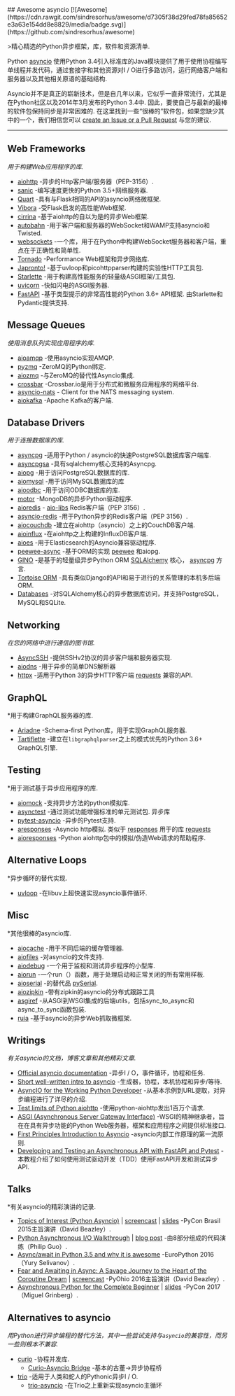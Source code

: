 <div class="github-widget" data-repo="timofurrer/awesome-asyncio"></div>
<script async src="https://pagead2.googlesyndication.com/pagead/js/adsbygoogle.js"></script><ins class="adsbygoogle" style="display:block" data-ad-client="ca-pub-6890694312814945" data-ad-slot="5473692530" data-ad-format="auto"  data-full-width-responsive="true"></ins><script>(adsbygoogle = window.adsbygoogle || []).push({});</script>
## Awesome asyncio [![Awesome](https://cdn.rawgit.com/sindresorhus/awesome/d7305f38d29fed78fa85652e3a63e154dd8e8829/media/badge.svg)](https://github.com/sindresorhus/awesome)

&gt;精心精选的Python异步框架，库，软件和资源清单.

Python [asyncio](https://docs.python.org/3/library/asyncio.html) 使用Python 3.4引入标准库的Java模块提供了用于使用协程编写单线程并发代码，通过套接字和其他资源对I / O进行多路访问，运行网络客户端和服务器以及其他相关原语的基础结构.

Asyncio并不是真正的崭新技术，但是自几年以来，它似乎一直非常流行，尤其是在Python社区以及2014年3月发布的Python 3.4中.
因此，要使自己与最新的最棒的软件包保持同步是非常困难的.
在这里找到一些“很棒的”软件包，如果您缺少其中的一个，我们相信您可以 [create an Issue or a Pull Request](https://github.com/timofurrer/awesome-asyncio/blob/master/CONTRIBUTING.md) 与您的建议.




***

## Web Frameworks

*用于构建Web应用程序的库.*

* [aiohttp](https://github.com/KeepSafe/aiohttp) -异步的Http客户端/服务器（PEP-3156）.
* [sanic](https://github.com/channelcat/sanic) -编写速度更快的Python 3.5+网络服务器.
* [Quart](https://gitlab.com/pgjones/quart) -具有与Flask相同的API的asyncio网络微框架.
* [Vibora](https://github.com/vibora-io/vibora) -受Flask启发的高性能Web框架.
* [cirrina](https://github.com/neolynx/cirrina) -基于aiohttp的自以为是的异步Web框架.
* [autobahn](https://github.com/crossbario/autobahn-python) -用于客户端和服务器的WebSocket和WAMP支持asyncio和Twisted.
* [websockets](https://github.com/aaugustin/websockets/) -一个库，用于在Python中构建WebSocket服务器和客户端，重点在于正确性和简单性.
* [Tornado](http://www.tornadoweb.org/en/stable/) -Performance Web框架和异步网络库.
* [Japronto!](https://github.com/squeaky-pl/japronto) -基于uvloop和picohttpparser构建的实验性HTTP工具包.
* [Starlette](https://github.com/encode/starlette) -用于构建高性能服务的轻量级ASGI框架/工具包.
* [uvicorn](https://github.com/encode/uvicorn) -快如闪电的ASGI服务器.
* [FastAPI](https://github.com/tiangolo/fastapi)  -基于类型提示的非常高性能的Python 3.6+ API框架. 由Starlette和Pydantic提供支持.

## Message Queues

*使用消息队列实现应用程序的库.*

* [aioamqp](https://github.com/Polyconseil/aioamqp) -使用asyncio实现AMQP.
* [pyzmq](https://github.com/zeromq/pyzmq) -ZeroMQ的Python绑定.
* [aiozmq](https://github.com/aio-libs/aiozmq) -与ZeroMQ的替代性Asyncio集成.
* [crossbar](https://github.com/crossbario/crossbar) -Crossbar.io是用于分布式和微服务应用程序的网络平台.
* [asyncio-nats](https://github.com/nats-io/asyncio-nats) - Client for the NATS messaging system.
* [aiokafka](https://github.com/aio-libs/aiokafka) -Apache Kafka的客户端.

## Database Drivers

*用于连接数据库的库.*

* [asyncpg](https://github.com/MagicStack/asyncpg) -适用于Python / asyncio的快速PostgreSQL数据库客户端库.
* [asyncpgsa](https://github.com/CanopyTax/asyncpgsa) -具有sqlalchemy核心支持的Asyncpg.
* [aiopg](https://github.com/aio-libs/aiopg/) -用于访问PostgreSQL数据库的库.
* [aiomysql](https://github.com/aio-libs/aiomysql) -用于访问MySQL数据库的库
* [aioodbc](https://github.com/aio-libs/aioodbc) -用于访问ODBC数据库的库.
* [motor](https://github.com/mongodb/motor) -MongoDB的异步Python驱动程序.
* [aioredis](https://github.com/aio-libs/aioredis) - [aio-libs](https://github.com/aio-libs) Redis客户端（PEP 3156）.
* [asyncio-redis](https://github.com/jonathanslenders/asyncio-redis) -用于Python异步的Redis客户端（PEP 3156）.
* [aiocouchdb](https://github.com/aio-libs/aiocouchdb) -建立在aiohttp（asyncio）之上的CouchDB客户端.
* [aioinflux](https://github.com/plugaai/aioinflux) -在aiohttp之上构建的InfluxDB客户端.
* [aioes](https://github.com/aio-libs/aioes) -用于Elasticsearch的Asyncio兼容驱动程序.
* [peewee-async](https://github.com/05bit/peewee-async) -基于ORM的实现 [peewee](https://github.com/coleifer/peewee) 和aiopg.
* [GINO](https://github.com/fantix/gino) -是基于的轻量级异步Python ORM [SQLAlchemy](https://www.sqlalchemy.org/) 核心， [asyncpg](https://github.com/MagicStack/asyncpg) 方言.
* [Tortoise ORM](https://github.com/tortoise/tortoise-orm) -具有类似Django的API和易于进行的关系管理的本机多后端ORM.
* [Databases](https://github.com/encode/databases) -对SQLAlchemy核心的异步数据库访问，并支持PostgreSQL，MySQL和SQLite.

## Networking

*在您的网络中进行通信的图书馆.*

* [AsyncSSH](https://github.com/ronf/asyncssh) -提供SSHv2协议的异步客户端和服务器实现.
* [aiodns](https://github.com/saghul/aiodns) -用于异步的简单DNS解析器
* [httpx](https://github.com/encode/httpx) -适用于Python 3的异步HTTP客户端 [requests](https://github.com/psf/requests) 兼容的API.

## GraphQL

*用于构建GraphQL服务器的库.

* [Ariadne](https://ariadnegraphql.org) -Schema-first Python库，用于实现GraphQL服务器.
* [Tartiflette](https://tartiflette.io/) -建立在`libgraphqlparser`之上的模式优先的Python 3.6+ GraphQL引擎.

## Testing

*用于测试基于异步应用程序的库.

* [aiomock](https://github.com/nhumrich/aiomock/) -支持异步方法的python模拟库.
* [asynctest](https://github.com/Martiusweb/asynctest/)  -通过测试功能增强标准的单元测试包. 异步库
* [pytest-asyncio](https://github.com/pytest-dev/pytest-asyncio) -异步的Pytest支持.
* [aresponses](https://github.com/CircleUp/aresponses)  -Asyncio http模拟. 类似于 [responses](https://github.com/getsentry/responses) 用于的库 [requests](https://github.com/requests/requests)
* [aioresponses](https://github.com/pnuckowski/aioresponses) -Python aiohttp包中的模拟/伪造Web请求的帮助程序.

## Alternative Loops

*异步循环的替代实现.

* [uvloop](https://github.com/MagicStack/uvloop) -在libuv上超快速实现asyncio事件循环.

## Misc

*其他很棒的asyncio库.

* [aiocache](https://github.com/argaen/aiocache) -用于不同后端的缓存管理器.
* [aiofiles](https://github.com/Tinche/aiofiles/) -对asyncio的文件支持.
* [aiodebug](https://github.com/qntln/aiodebug) -一个用于监视和测试异步程序的小型库.
* [aiorun](https://github.com/cjrh/aiorun) -一个run（）函数，用于处理启动和正常关闭的所有常用样板.
* [aioserial](https://github.com/changyuheng/aioserial) -的替代品 [pySerial](https://github.com/pyserial/pyserial).
* [aiozipkin](https://github.com/aio-libs/aiozipkin) -带有zipkin的asyncio的分布式跟踪工具
* [asgiref](https://github.com/django/asgiref) -从ASGI到WSGI集成的后端utils，包括sync_to_async和async_to_sync函数包装.
* [ruia](https://github.com/howie6879/ruia) -基于asyncio的异步Web抓取微框架.
## Writings

*有关asyncio的文档，博客文章和其他精彩文章.*

* [Official asyncio documentation](https://docs.python.org/3/library/asyncio.html) -异步I / O，事件循环，协程和任务.
* [Short well-written intro to asyncio](http://masnun.com/2015/11/13/python-generators-coroutines-native-coroutines-and-async-await.html) -生成器，协程，本机协程和异步/等待.
* [AsyncIO for the Working Python Developer](https://hackernoon.com/asyncio-for-the-working-python-developer-5c468e6e2e8e) -从基本示例到URL提取，对异步编程进行了详尽的介绍.
* [Test limits of Python aiohttp](https://pawelmhm.github.io/asyncio/python/aiohttp/2016/04/22/asyncio-aiohttp.html) -使用python-aiohttp发出1百万个请求.
* [ASGI (Asynchronous Server Gateway Interface)](https://asgi.readthedocs.io/en/latest/) -WSGI的精神继承者，旨在在具有异步功能的Python Web服务器，框架和应用程序之间提供标准接口.
* [First Principles Introduction to Asyncio](https://hackernoon.com/a-simple-introduction-to-pythons-asyncio-595d9c9ecf8c) -asyncio内部工作原理的第一流原则.
* [Developing and Testing an Asynchronous API with FastAPI and Pytest](https://testdriven.io/blog/fastapi-crud/) -本教程介绍了如何使用测试驱动开发（TDD）使用FastAPI开发和测试异步API.

## Talks

*有关asyncio的精彩演讲的记录.

* [Topics of Interest (Python Asyncio)](https://youtu.be/ZzfHjytDceU) | [screencast](https://youtu.be/lYe8W04ERnY) | [slides](https://speakerdeck.com/dabeaz/topics-of-interest-async) -PyCon Brasil 2015主旨演讲（David Beazley）.
* [Python Asynchronous I/O Walkthrough](https://www.youtube.com/playlist?list=PLpEcQSRWP2IjVRlTUptdD05kG-UkJynQT) | [blog post](http://pgbovine.net/python-async-io-walkthrough.htm) -由8部分组成的代码演练（Philip Guo）.
* [Async/await in Python 3.5 and why it is awesome](https://www.youtube.com/watch?v=m28fiN9y_r8&t=132s) -EuroPython 2016（Yury Selivanov）.
* [Fear and Awaiting in Async: A Savage Journey to the Heart of the Coroutine Dream](https://www.youtube.com/watch?v=E-1Y4kSsAFc) | [screencast](https://www.youtube.com/watch?v=Bm96RqNGbGo) -PyOhio 2016主旨演讲（David Beazley）.
* [Asynchronous Python for the Complete Beginner](https://www.youtube.com/watch?v=iG6fr81xHKA) | [slides](https://speakerdeck.com/pycon2017/miguel-grinberg-asynchronous-python-for-the-complete-beginner) -PyCon 2017（Miguel Grinberg）.

## Alternatives to asyncio

*用Python进行异步编程的替代方法，其中一些尝试支持与`asyncio`的兼容性，而另一些则根本不兼容.*

* [curio](https://github.com/dabeaz/curio) -协程并发库.
  * [Curio-Asyncio Bridge](https://github.com/dabeaz/curio/issues/190) -基本的古董-&gt;异步协程桥
* [trio](https://github.com/python-trio/trio) -适用于人类和蛇人的Pythonic异步I / O.
  * [trio-asyncio](https://github.com/python-trio/trio-asyncio) -在Trio之上重新实现asyncio主循环
